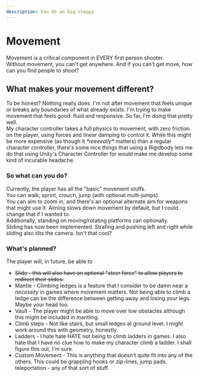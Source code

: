 ```yaml
---
description: You do an big steppy
---
```


# Movement

Movement is a critical component in EVERY first person shooter.\
Without movement, you can't get anywhere. And if you can't get move, how can you find people to shoot?

## What makes your movement different?

To be honest? Nothing really does. I'm not after movement that feels unique or breaks any boundaries of what already exists. I'm trying to make movement that feels good: fluid and responsive. So far, I'm doing that pretty well.\
My character controller takes a full physics to movement, with zero friction on the player, using forces and linear damping to control it. While this might be more expensive (as though it _\*reeeeally\*_ matters) than a regular character controller, there's some nice things that using a Rigidbody lets me do that using Unity's Character Controller for would make me develop some kind of incurable headache.

### So what can you do?

Currently, the player has all the "basic" movement stuffs.\
You can walk, sprint, crouch, jump (with optional multi-jumps).\
You can aim to zoom in, and there's an optional alternate aim for weapons that might use it. Aiming slows down movement by default, but I could change that if I wanted to. \
Additionally, standing on moving/rotating platforms can optionally.\
Sliding has now been implemented. Strafing and pushing left and right while sliding also tilts the camera. Isn't that cool?

### What's planned?

The player will, in future, be able to

* ~~Slide - this will also have an optional "steer force" to allow players to redirect their slides.~~
* Mantle - Climbing ledges is a feature that I consider to be damn near a _necessity_ in games where movement matters. Not being able to climb a ledge can be the difference between getting away and losing your legs. Maybe your head too.
* Vault - The player might be able to move over low obstacles although this might be included in mantling.
* Climb steps - Not like stairs, but small ledges at ground level. I might work around this with geometry, honestly.
* Ladders - I hate hate HATE not being to climb ladders in games. I also hate that I have no clue how to make my character climb a ladder. I shall figure this out, I'm sure.
* Custom Movement - This is anything that doesn't quite fit into any of the others. This could be grappling hooks or zip-lines, jump pads, teleportation - any of that sort of stuff.



